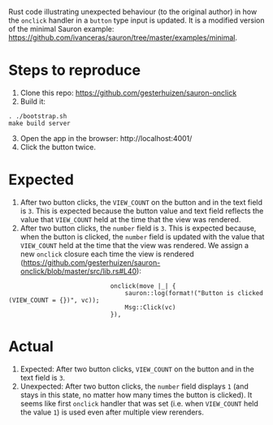 Rust code illustrating unexpected behaviour (to the original author) in how the `onclick` handler in a `button` type input is updated. It is a modified version of the minimal Sauron example: https://github.com/ivanceras/sauron/tree/master/examples/minimal.

# Steps to reproduce
1. Clone this repo: https://github.com/gesterhuizen/sauron-onclick
2. Build it:
```
. ./bootstrap.sh
make build server
```
3. Open the app in the browser: http://localhost:4001/
4. Click the button twice.

# Expected
1. After two button clicks, the `VIEW_COUNT` on the button and in the text field is `3`. This is expected because the button value and text field reflects the value that `VIEW_COUNT` held at the time that the view was rendered.
2. After two button clicks, the `number` field is `3`. This is expected because, when the button is clicked, the `number` field is updated with the value that `VIEW_COUNT` held at the time that the view was rendered. We assign a new `onclick` closure each time the view is rendered (https://github.com/gesterhuizen/sauron-onclick/blob/master/src/lib.rs#L40):
```
                            onclick(move |_| {
                                sauron::log(format!("Button is clicked (VIEW_COUNT = {})", vc));
                                Msg::Click(vc)
                            }),
```

# Actual
1. Expected: After two button clicks, `VIEW_COUNT` on the button and in the text field is `3`.
2. Unexpected: After two button clicks, the `number` field displays `1` (and stays in this state, no matter how many times the button is clicked). It seems like first `onclick` handler that was set (i.e. when `VIEW_COUNT` held the value `1`) is used even after multiple view rerenders.
